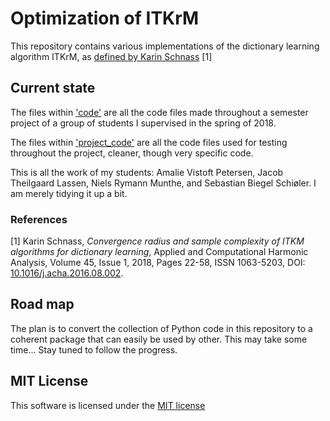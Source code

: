 # Optimization of ITKrM
This repository contains various implementations of the dictionary learning algorithm ITKrM, as [defined by Karin Schnass](https://www.uibk.ac.at/mathematik/personal/schnass/papers/15_sc_itkms_2.pdf) [1]

## Current state

The files within ['code'](https://github.com/ThomasA/Optimization-of-ITKrM/tree/master/code) are all the code files made throughout a semester project of a group of students I supervised in the spring of 2018.

The files within ['project_code'](https://github.com/ThomasA/Optimization-of-ITKrM/tree/master/project_code) are all the code files used for testing throughout the project, cleaner, though very specific code.

This is all the work of my students: Amalie Vistoft Petersen, Jacob Theilgaard Lassen, Niels Rymann Munthe, and Sebastian Biegel Schiøler. I am merely tidying it up a bit.

### References

[1] Karin Schnass,
      *Convergence radius and sample complexity of ITKM algorithms for dictionary learning*,
      Applied and Computational Harmonic Analysis,
      Volume 45, Issue 1,
      2018,
      Pages 22-58,
      ISSN 1063-5203,
      DOI: [10.1016/j.acha.2016.08.002](https://doi.org/10.1016/j.acha.2016.08.002).
      
## Road map

The plan is to convert the collection of Python code in this repository to a coherent package that can easily be used by other. This may take some time... Stay tuned to follow the progress.

## MIT License

This software is licensed under the [MIT license](LICENSE)
